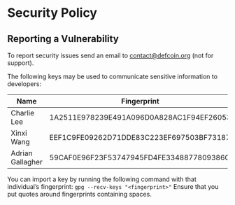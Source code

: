 # Security Policy

## Reporting a Vulnerability

To report security issues send an email to contact@defcoin.org (not for support).

The following keys may be used to communicate sensitive information to developers:

| Name | Fingerprint |
|------|-------------|
| Charlie Lee | 1A2511E978239E491A096D0A828AC1F94EF26053 |
| Xinxi Wang | EEF1C9FE09262D71DDE83C223EF697503BF73187 |
| Adrian Gallagher | 59CAF0E96F23F53747945FD4FE3348877809386C |

You can import a key by running the following command with that individual’s fingerprint: `gpg --recv-keys "<fingerprint>"` Ensure that you put quotes around fingerprints containing spaces.
